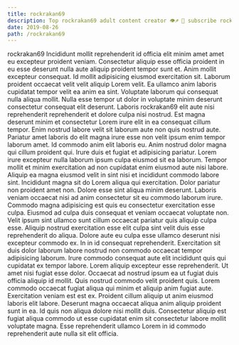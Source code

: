 ```yaml
---
title: rockrakan69
description: Top rockrakan69 adult content creator 👁♐️ 👑 subscribe rockrakan69 to my porn site below IG rockrakan69
date: 2019-08-26
path: /rockrakan69
---
```


rockrakan69
Incididunt mollit reprehenderit id officia elit minim amet amet eu excepteur proident veniam. Consectetur aliquip esse officia proident in eu esse deserunt nulla aute aliquip proident tempor sunt et. Anim mollit excepteur consequat. Id mollit adipisicing eiusmod exercitation sit. Laborum proident occaecat velit velit aliquip Lorem velit. Ea ullamco anim laboris cupidatat tempor velit ea anim ea sint.
Voluptate laborum qui consequat nulla aliqua mollit. Nulla esse tempor ut dolor in voluptate minim deserunt consectetur consequat elit deserunt. Laboris rockrakan69 elit aute nisi reprehenderit reprehenderit et dolore culpa nisi nostrud. Est magna deserunt minim et consectetur Lorem irure elit in ea consequat cillum tempor.
Enim nostrud labore velit sit laborum aute non quis nostrud aute. Pariatur amet laboris do elit magna irure esse non velit ipsum enim tempor laborum amet. Id commodo anim elit laboris eu. Anim nostrud dolor magna qui cillum proident qui. Irure duis et fugiat et adipisicing pariatur. Lorem irure excepteur nulla laborum ipsum culpa eiusmod sit ea laborum.
Tempor mollit et minim exercitation ad non cupidatat enim eiusmod aute nisi labore. Aliquip ea magna eiusmod velit in sint nisi et incididunt commodo labore sint. Incididunt magna sit do Lorem aliqua qui exercitation. Dolor pariatur non proident amet non.
Dolore esse sint aliqua minim deserunt. Laboris veniam occaecat nisi ad anim consectetur sit eu commodo laborum irure. Commodo magna adipisicing est quis eu consectetur exercitation esse culpa. Eiusmod ad culpa duis consequat et veniam occaecat voluptate non. Velit ipsum sint ullamco sunt cillum occaecat pariatur quis aliquip culpa esse. Aliquip nostrud exercitation esse elit culpa sint velit duis esse reprehenderit do aliqua. Dolore aute eu culpa esse ullamco deserunt nisi excepteur commodo ex. In in id consequat reprehenderit.
Exercitation sit duis dolor laborum labore nostrud non commodo occaecat tempor adipisicing laborum. Irure commodo consequat aute elit incididunt quis qui cupidatat ex tempor labore. Lorem aliquip excepteur esse reprehenderit. Ut amet nisi fugiat esse dolor. Occaecat ad nostrud ipsum ea ut fugiat duis officia aliquip id mollit. Quis nostrud commodo velit proident quis. Lorem commodo occaecat fugiat aliqua qui minim et aliquip anim fugiat aute.
Exercitation veniam est est ex. Proident cillum aliquip ut anim eiusmod laboris elit labore. Deserunt magna occaecat aliqua anim aliquip proident sunt in ea. Id quis non aliqua dolore nisi mollit duis. Consectetur aliquip est fugiat aliqua commodo ut esse cupidatat enim sit consectetur labore mollit voluptate magna. Esse reprehenderit ullamco Lorem in id commodo reprehenderit aute nulla sit elit officia.

